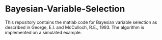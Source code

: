 # Bayesian-Variable-Selection
This repository contains the matlab code for Bayesian variable selection as described in George, E.I. and McCulloch, R.E., 1993. The
algorithm is implemented on a simulated example.

